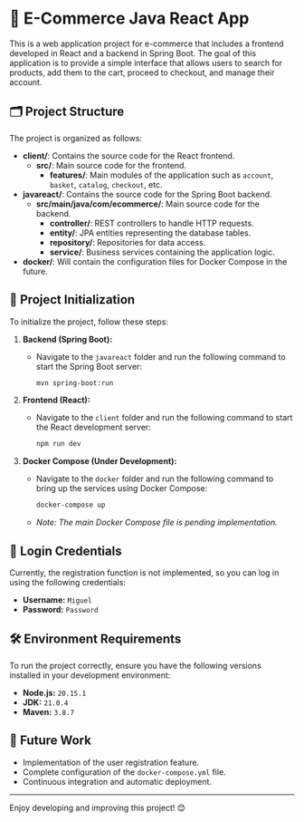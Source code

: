 # 🛒 E-Commerce Java React App

This is a web application project for e-commerce that includes a frontend developed in React and a backend in Spring Boot. The goal of this application is to provide a simple interface that allows users to search for products, add them to the cart, proceed to checkout, and manage their account.

## 🗂️ Project Structure

The project is organized as follows:

- **client/**: Contains the source code for the React frontend.
  - **src/**: Main source code for the frontend.
    - **features/**: Main modules of the application such as `account`, `basket`, `catalog`, `checkout`, etc.
- **javareact/**: Contains the source code for the Spring Boot backend.
  - **src/main/java/com/ecommerce/**: Main source code for the backend.
    - **controller/**: REST controllers to handle HTTP requests.
    - **entity/**: JPA entities representing the database tables.
    - **repository/**: Repositories for data access.
    - **service/**: Business services containing the application logic.
- **docker/**: Will contain the configuration files for Docker Compose in the future.

## 🚀 Project Initialization

To initialize the project, follow these steps:

1. **Backend (Spring Boot):**
   - Navigate to the `javareact` folder and run the following command to start the Spring Boot server:
     ```bash
     mvn spring-boot:run
     ```

2. **Frontend (React):**
   - Navigate to the `client` folder and run the following command to start the React development server:
     ```bash
     npm run dev
     ```

3. **Docker Compose (Under Development):**
   - Navigate to the `docker` folder and run the following command to bring up the services using Docker Compose:
     ```bash
     docker-compose up
     ```
   - *Note: The main Docker Compose file is pending implementation.*

## 🔑 Login Credentials

Currently, the registration function is not implemented, so you can log in using the following credentials:

- **Username:** `Miguel`
- **Password:** `Password`

## 🛠️ Environment Requirements

To run the project correctly, ensure you have the following versions installed in your development environment:

- **Node.js:** `20.15.1`
- **JDK:** `21.0.4`
- **Maven:** `3.8.7`

## 🚧 Future Work

- Implementation of the user registration feature.
- Complete configuration of the `docker-compose.yml` file.
- Continuous integration and automatic deployment.

---

Enjoy developing and improving this project! 😊
